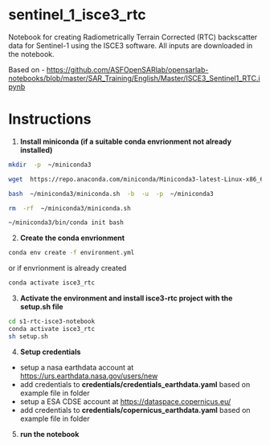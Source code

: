 # sentinel_1_isce3_rtc

Notebook for creating Radiometrically Terrain Corrected (RTC) backscatter data for Sentinel-1 using the ISCE3 software. All inputs are downloaded in the notebook.

Based on - https://github.com/ASFOpenSARlab/opensarlab-notebooks/blob/master/SAR_Training/English/Master/ISCE3_Sentinel1_RTC.ipynb

# Instructions

1. **Install miniconda (if a suitable conda envrionment not already installed)**

```sh
mkdir  -p  ~/miniconda3

wget  https://repo.anaconda.com/miniconda/Miniconda3-latest-Linux-x86_64.sh  -O  ~/miniconda3/miniconda.sh

bash  ~/miniconda3/miniconda.sh  -b  -u  -p  ~/miniconda3

rm  -rf  ~/miniconda3/miniconda.sh

~/miniconda3/bin/conda init bash

```

2. **Create the conda envrionment**

```sh
conda env create -f environment.yml
```

or if envrionment is already created

```sh
conda activate isce3_rtc
```


3. **Activate the environment and install isce3-rtc project with the setup.sh file**

```sh
cd s1-rtc-isce3-notebook
conda activate isce3_rtc
sh setup.sh
```

4. **Setup credentials**

* setup a nasa earthdata account at https://urs.earthdata.nasa.gov/users/new
* add credentials to **credentials/credentials_earthdata.yaml** based on example file in folder
* setup a ESA CDSE account at https://dataspace.copernicus.eu/
* add credentials to **credentials/copernicus_earthdata.yaml** based on example file in folder

5. **run the notebook**
